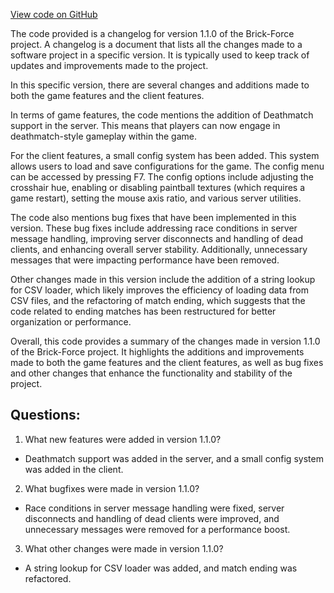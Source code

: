 [View code on GitHub](https://github.com/TieHaxJan/Brick-Force/Changelog.txt)

The code provided is a changelog for version 1.1.0 of the Brick-Force project. A changelog is a document that lists all the changes made to a software project in a specific version. It is typically used to keep track of updates and improvements made to the project.

In this specific version, there are several changes and additions made to both the game features and the client features. 

In terms of game features, the code mentions the addition of Deathmatch support in the server. This means that players can now engage in deathmatch-style gameplay within the game.

For the client features, a small config system has been added. This system allows users to load and save configurations for the game. The config menu can be accessed by pressing F7. The config options include adjusting the crosshair hue, enabling or disabling paintball textures (which requires a game restart), setting the mouse axis ratio, and various server utilities.

The code also mentions bug fixes that have been implemented in this version. These bug fixes include addressing race conditions in server message handling, improving server disconnects and handling of dead clients, and enhancing overall server stability. Additionally, unnecessary messages that were impacting performance have been removed.

Other changes made in this version include the addition of a string lookup for CSV loader, which likely improves the efficiency of loading data from CSV files, and the refactoring of match ending, which suggests that the code related to ending matches has been restructured for better organization or performance.

Overall, this code provides a summary of the changes made in version 1.1.0 of the Brick-Force project. It highlights the additions and improvements made to both the game features and the client features, as well as bug fixes and other changes that enhance the functionality and stability of the project.
## Questions: 
 1. What new features were added in version 1.1.0?
- Deathmatch support was added in the server, and a small config system was added in the client.

2. What bugfixes were made in version 1.1.0?
- Race conditions in server message handling were fixed, server disconnects and handling of dead clients were improved, and unnecessary messages were removed for a performance boost.

3. What other changes were made in version 1.1.0?
- A string lookup for CSV loader was added, and match ending was refactored.